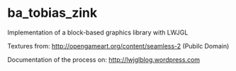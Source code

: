 # ba_tobias_zink
Implementation of a block-based graphics library with LWJGL

Textures from: http://opengameart.org/content/seamless-2 (Pubilc Domain)

Documentation of the process on: http://lwjglblog.wordpress.com